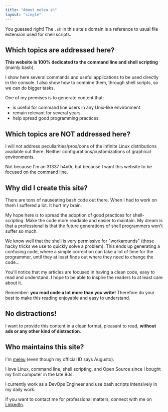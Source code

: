 ```yaml
---
title: "About meleu.sh"
layout: "single"
---
```


You guessed right! The `.sh` in this site's domain is a reference to usual file extension used for shell scripts.


## Which topics are addressed here?

**This website is 100% dedicated to the command line and shell scripting** (mainly bash).

I show here several commands and useful applications to be used directly in the console. I also show how to combine them, through shell scripts, so we can do bigger tasks.

One of my premises is to generate content that:

- is useful for command line users in any Unix-like environment.
- remain relevant for several years.
- help spread good programming practices.


## Which topics are NOT addressed here?

I will not address peculiarities/pros/cons of the infinite Linux distributions available out there. Neither configurations/customizations of graphical environments.

Not because I'm an 31337 h4x0r, but because I want this website to be focused on the command line.


## Why did I create this site?

There are tons of nauseating bash code out there. When I had to work on them I suffered a lot. It hurt my brain.

My hope here is to spread the adoption of good practices for shell-scripting. Make the code more readable and easier to maintain. My dream is that a professional is that the future generations of shell programmers won't suffer so much.

We know well that the shell is very permissive for "workarounds" (those hacky tricks we use to quickly solve a problem). This ends up generating a confusing code, where a simple correction can take a lot of time for the programmer, until they at least finds out where they need to change the code...

You'll notice that my articles are focused in having a clean code, easy to read and understand. I hope to be able to inspire the readers to at least care about it.

Remember: **you read code a lot more than you write!** Therefore do your best to make this reading enjoyable and easy to understand.


## No distractions!

I want to provide this content in a clean format, pleasant to read, **without ads or any other kind of distraction**.


## Who maintains this site?

I'm [meleu](https://meleu.dev) (even though my official ID says Augusto).

I love Linux, command line, shell scripting, and Open Source since I bought my first computer in the late 90s.

I currently work as a DevOps Engineer and use bash scripts intensively in my daily work.

If you want to contact me for professional matters, connect with me on [LinkedIn](https://www.linkedin.com/in/meleu).
